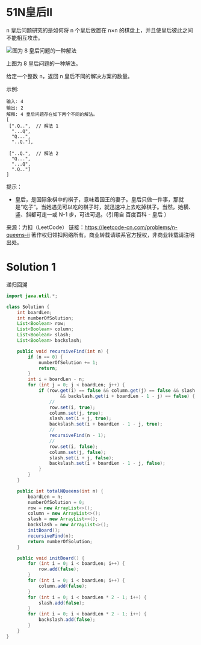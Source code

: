 # 51N皇后II

n 皇后问题研究的是如何将 n 个皇后放置在 n×n 的棋盘上，并且使皇后彼此之间不能相互攻击。

![图为 8 皇后问题的一种解法](https://assets.leetcode-cn.com/aliyun-lc-upload/uploads/2018/10/12/8-queens.png)

上图为 8 皇后问题的一种解法。

给定一个整数 n，返回 n 皇后不同的解决方案的数量。

示例:
```
输入: 4
输出: 2
解释: 4 皇后问题存在如下两个不同的解法。
[
 [".Q..",  // 解法 1
  "...Q",
  "Q...",
  "..Q."],

 ["..Q.",  // 解法 2
  "Q...",
  "...Q",
  ".Q.."]
]
```
提示：
+  皇后，是国际象棋中的棋子，意味着国王的妻子。皇后只做一件事，那就是“吃子”。当她遇见可以吃的棋子时，就迅速冲上去吃掉棋子。当然，她横、竖、斜都可走一或 N-1 步，可进可退。（引用自 百度百科 - 皇后 ）

来源：力扣（LeetCode）
链接：https://leetcode-cn.com/problems/n-queens-ii
著作权归领扣网络所有。商业转载请联系官方授权，非商业转载请注明出处。

# Solution 1
递归回溯  
``` java
import java.util.*;

class Solution {
    int boardLen;
    int numberOfSolution;
    List<Boolean> row;
    List<Boolean> column;
    List<Boolean> slash;
    List<Boolean> backslash;

    public void recursiveFind(int n) {
        if (n == 0) {
            numberOfSolution += 1;
            return;
        }
        int i = boardLen - n;
        for (int j = 0; j < boardLen; j++) {
            if (row.get(i) == false && column.get(j) == false && slash.get(i + j) == false
                    && backslash.get(i + boardLen - 1 - j) == false) {
                //
                row.set(i, true);
                column.set(j, true);
                slash.set(i + j, true);
                backslash.set(i + boardLen - 1 - j, true);
                //
                recursiveFind(n - 1);
                //
                row.set(i, false);
                column.set(j, false);
                slash.set(i + j, false);
                backslash.set(i + boardLen - 1 - j, false);
            }
        }
    }

    public int totalNQueens(int n) {
        boardLen = n;
        numberOfSolution = 0;
        row = new ArrayList<>();
        column = new ArrayList<>();
        slash = new ArrayList<>();
        backslash = new ArrayList<>();
        initBoard();
        recursiveFind(n);
        return numberOfSolution;
    }

    public void initBoard() {
        for (int i = 0; i < boardLen; i++) {
            row.add(false);
        }
        for (int i = 0; i < boardLen; i++) {
            column.add(false);
        }
        for (int i = 0; i < boardLen * 2 - 1; i++) {
            slash.add(false);
        }
        for (int i = 0; i < boardLen * 2 - 1; i++) {
            backslash.add(false);
        }
    }
}
```